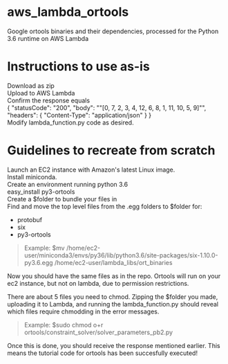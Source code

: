 # aws_lambda_ortools
Google ortools binaries and their dependencies, processed for the Python 3.6 runtime on AWS Lambda

# Instructions to use as-is
Download as zip  
Upload to AWS Lambda  
Confirm the response equals  
    {
      "statusCode": "200",
      "body": "\"[0, 7, 2, 3, 4, 12, 6, 8, 1, 11, 10, 5, 9]\"",
      "headers": {
        "Content-Type": "application/json"
      }
    }  
Modify lambda_function.py code as desired.  

# Guidelines to recreate from scratch
  Launch an EC2 instance with Amazon's latest Linux image.  
  Install miniconda.  
  Create an environment running python 3.6  
  easy_install py3-ortools  
  Create a $folder to bundle your files in  
  Find and move the top level files from the .egg folders to $folder for:  
* protobuf  
* six  
* py3-ortools  

> Example: $mv /home/ec2-user/miniconda3/envs/py36/lib/python3.6/site-packages/six-1.10.0-py3.6.egg /home/ec2-user/lambda_libs/ort_binaries
  
Now you should have the same files as in the repo. Ortools will run on your ec2 instance, but not on lambda, due to permission restrictions.  
  
There are about 5 files you need to chmod. Zipping the $folder you made, uploading it to Lambda, and running the lambda_function.py should reveal which files require chmodding in the error messages.  
  
> Example: $sudo chmod o+r ortools/constraint_solver/solver_parameters_pb2.py
  
Once this is done, you should receive the response mentioned earlier. This means the tutorial code for ortools has been succesfully executed!  
